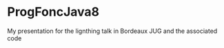 ProgFoncJava8
=============

My presentation for the lignthing talk in Bordeaux JUG and the associated code 
